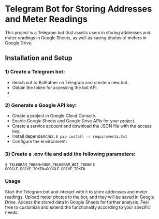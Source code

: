 # Telegram Bot for Storing Addresses and Meter Readings
This project is a Telegram bot that assists users in storing addresses and meter readings in Google Sheets, as well as saving photos of meters in Google Drive.

## Installation and Setup
### 1) Create a Telegram bot:

- Reach out to BotFather on Telegram and create a new bot.
- Obtain the token for accessing the bot API. 
- 
### 2) Generate a Google API key:

- Create a project in Google Cloud Console.
- Enable Google Sheets and Google Drive APIs for your project.
- Create a service account and download the JSON file with the access key.
- Install dependencies: 
`$ pip install -r requirements.txt` 
- Configure the environment:

### 3) Create a .env file and add the following parameters:

`$ TELEGRAM_TOKEN=YOUR_TELEGRAM_BOT_TOKEN`
`$ GOOGLE_DRIVE_TOKEN=GOOGLE_DRIVE_TOKEN`

### Usage
Start the Telegram bot and interact with it to store addresses and meter readings.
Upload meter photos to the bot, and they will be saved in Google Drive.
Access the stored data in Google Sheets for further analysis.
Feel free to customize and extend the functionality according to your specific needs.






